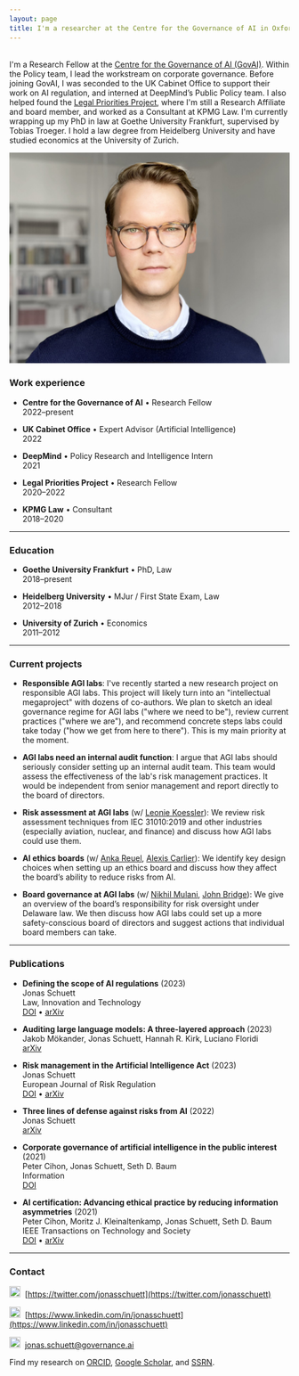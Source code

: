 ```yaml
---
layout: page
title: I'm a researcher at the Centre for the Governance of AI in Oxford. I try to reduce existential risks from AI by improving the corporate governance of AGI labs.
---
```


<br>I'm a Research Fellow at the [Centre for the Governance of AI (GovAI)](https://www.governance.ai/). Within the Policy team, I lead the workstream on corporate governance. Before joining GovAI, I was seconded to the UK Cabinet Office to support their work on AI regulation, and interned at DeepMind’s Public Policy team. I also helped found the [Legal Priorities Project](https://www.legalpriorities.org/), where I'm still a Research Affiliate and board member, and worked as a Consultant at KPMG Law. I'm currently wrapping up my PhD in law at Goethe University Frankfurt, supervised by Tobias Troeger. I hold a law degree from Heidelberg University and have studied economics at the University of Zurich.

![Jonas Schuett](/jonasschuett.jpg "Jonas Schuett")


### Work experience

- **Centre for the Governance of AI** • Research Fellow <br>
2022–present

- **UK Cabinet Office** • Expert Advisor (Artificial Intelligence) <br>
2022

- **DeepMind** • Policy Research and Intelligence Intern <br>
2021

- **Legal Priorities Project** • Research Fellow <br>
2020–2022

- **KPMG Law** • Consultant <br>
2018–2020

---

### Education

- **Goethe University Frankfurt** • PhD, Law <br>
2018–present

- **Heidelberg University** • MJur / First State Exam, Law <br>
2012–2018

- **University of Zurich** • Economics <br>
2011–2012

---

### Current projects
- **Responsible AGI labs**: I've recently started a new research project on responsible AGI labs. This project will likely turn into an "intellectual megaproject" with dozens of co-authors. We plan to sketch an ideal governance regime for AGI labs ("where we need to be"), review current practices ("where we are"), and recommend concrete steps labs could take today ("how we get from here to there"). This is my main priority at the moment.

- **AGI labs need an internal audit function**: I argue that AGI labs should seriously consider setting up an internal audit team. This team would assess the effectiveness of the lab's risk management practices. It would be independent from senior management and report directly to the board of directors.

- **Risk assessment at AGI labs** (w/ [Leonie Koessler](https://www.linkedin.com/in/leonie-koessler-ll-m-kcl-85b71814a/)): We review risk assessment techniques from IEC 31010:2019 and other industries (especially aviation, nuclear, and finance) and discuss how AGI labs could use them.

- **AI ethics boards** (w/ [Anka Reuel](https://www.linkedin.com/in/ankareuel/), [Alexis Carlier](https://www.linkedin.com/in/alexis-carlier-995367170/)): We identify key design choices when setting up an ethics board and discuss how they affect the board’s ability to reduce risks from AI.

- **Board governance at AGI labs** (w/ [Nikhil Mulani](https://www.linkedin.com/in/nmulani/), [John Bridge](https://www.linkedin.com/in/johnmichaelbridge/)): We give an overview of the board’s responsibility for risk oversight under Delaware law. We then discuss how AGI labs could set up a more safety-conscious board of directors and suggest actions that individual board members can take.

---

### Publications

- **Defining the scope of AI regulations** (2023) <br>
Jonas Schuett <br>
Law, Innovation and Technology <br>
[DOI](https://doi.org/10.1080/17579961.2023.2184135) • [arXiv](https://arxiv.org/abs/1909.01095)

- **Auditing large language models: A three-layered approach** (2023) <br>
Jakob Mökander, Jonas Schuett, Hannah R. Kirk, Luciano Floridi <br>
[arXiv](https://arxiv.org/abs/2302.08500)

- **Risk management in the Artificial Intelligence Act** (2023) <br>
Jonas Schuett <br>
European Journal of Risk Regulation <br>
[DOI](https://doi.org/10.1017/err.2023.1) • [arXiv](https://arxiv.org/abs/2212.03109)

- **Three lines of defense against risks from AI** (2022) <br>
Jonas Schuett <br>
[arXiv](https://arxiv.org/abs/2212.08364)

- **Corporate governance of artificial intelligence in the public interest** (2021) <br>
Peter Cihon, Jonas Schuett, Seth D. Baum <br>
Information <br>
[DOI](https://doi.org/10.3390/info12070275)

- **AI certification: Advancing ethical practice by reducing information asymmetries** (2021) <br>
Peter Cihon, Moritz J. Kleinaltenkamp, Jonas Schuett, Seth D. Baum <br>
IEEE Transactions on Technology and Society <br>
[DOI](https://doi.org/10.1109/TTS.2021.3077595) • [arXiv](https://arxiv.org/abs/2105.10356)

---

### Contact

<img src="https://raw.githubusercontent.com/FortAwesome/Font-Awesome/6.x/svgs/brands/twitter.svg" width="20" height="20">&#160;
[https://twitter.com/jonasschuett](https://twitter.com/jonasschuett)

<img src="https://raw.githubusercontent.com/FortAwesome/Font-Awesome/6.x/svgs/brands/linkedin.svg" width="20" height="20">&#160;
[https://www.linkedin.com/in/jonasschuett](https://www.linkedin.com/in/jonasschuett)

<img src="https://raw.githubusercontent.com/FortAwesome/Font-Awesome/6.x/svgs/solid/envelope.svg" width="20" height="20">&#160;
[jonas.schuett@governance.ai](mailto:jonas.schuett@governance.ai)

Find my research on [ORCID](https://orcid.org/0000-0001-7154-5049), [Google Scholar](https://scholar.google.com/citations?user=iZXltDgAAAAJ&hl=en&oi=ao), and [SSRN](https://papers.ssrn.com/sol3/cf_dev/AbsByAuth.cfm?per_id=3705327).
